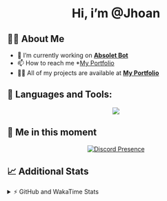 <h1 align="center">Hi, i’m @Jhoan</h1>

## 🙋‍♂️ About Me

- 🔭 I’m currently working on **[Absolet Bot](https://strider.cloud)**
- 📫 How to reach me *[My Portfolio](https://jhoan.me/contact)
- 👨‍💻 All of my projects are available at **[My Portfolio](https://jhoan.me)**

## 🚀 Languages and Tools:
<p align="center">
  <a href="https://skillicons.dev">
    <img src="https://skillicons.dev/icons?i=js,ts,html,css,bootstrap,nodejs,express,vscode,neovim,vim,atom,cloudflare,git,github,discord,bots,linux,mongodb,nginx,redis,wordpress,heroku&perline=11" />
  </a>
</p>
  
## 👤 Me in this moment
<p align="center">
    <a href="https://discord.com/users/612460795124776960" target="_blank" rel="nofollow">
        <img src="https://lanyard-profile-readme.vercel.app/api/612460795124776960?idleMessage=Probably%20coding%20Absolet..." alt="Discord Presence" align="center">
    </a>
</p>

## 📈 Additional Stats
<details>
    <summary>⚡ GitHub and WakaTime Stats</summary>
    <br/>

<!--START_SECTION:waka-->
![Code Time](http://img.shields.io/badge/Code%20Time-463%20hrs%2055%20mins-blue)

**🐱 My GitHub Data** 

> 🏆 950 Contributions in the Year 2022
 > 
> 📦 167.8 kB Used in GitHub's Storage 
 > 
> 💼 Opted to Hire
 > 
> 📜 4 Public Repositories 
 > 
> 🔑 34 Private Repositories  
 > 
**I'm an Early 🐤** 

```text
🌞 Morning    84 commits     ██░░░░░░░░░░░░░░░░░░░░░░░   11.38% 
🌆 Daytime    327 commits    ███████████░░░░░░░░░░░░░░   44.31% 
🌃 Evening    297 commits    ██████████░░░░░░░░░░░░░░░   40.24% 
🌙 Night      30 commits     █░░░░░░░░░░░░░░░░░░░░░░░░   4.07%

```
📅 **I'm Most Productive on Saturday** 

```text
Monday       121 commits    ████░░░░░░░░░░░░░░░░░░░░░   16.4% 
Tuesday      126 commits    ████░░░░░░░░░░░░░░░░░░░░░   17.07% 
Wednesday    125 commits    ████░░░░░░░░░░░░░░░░░░░░░   16.94% 
Thursday     73 commits     ██░░░░░░░░░░░░░░░░░░░░░░░   9.89% 
Friday       83 commits     ██░░░░░░░░░░░░░░░░░░░░░░░   11.25% 
Saturday     143 commits    ████░░░░░░░░░░░░░░░░░░░░░   19.38% 
Sunday       67 commits     ██░░░░░░░░░░░░░░░░░░░░░░░   9.08%

```


📊 **This Week I Spent My Time On** 

```text
⌚︎ Time Zone: America/Bogota

💬 Programming Languages: 
JavaScript               6 hrs 10 mins       ███████████████░░░░░░░░░░   60.79% 
TypeScript               1 hr 25 mins        ███░░░░░░░░░░░░░░░░░░░░░░   13.99% 
YAML                     58 mins             ██░░░░░░░░░░░░░░░░░░░░░░░   9.59% 
EJS                      41 mins             █░░░░░░░░░░░░░░░░░░░░░░░░   6.78% 
JSON                     24 mins             █░░░░░░░░░░░░░░░░░░░░░░░░   4.09%

🔥 Editors: 
VS Code                  10 hrs 10 mins      █████████████████████████   100.0%

🐱‍💻 Projects: 
Absolet-Bot              7 hrs 54 mins       ███████████████████░░░░░░   77.71% 
bloom-security           1 hr 8 mins         ██░░░░░░░░░░░░░░░░░░░░░░░   11.25% 
Strider-System           41 mins             █░░░░░░░░░░░░░░░░░░░░░░░░   6.84% 
ddos_script              22 mins             █░░░░░░░░░░░░░░░░░░░░░░░░   3.76% 
sexbor                   1 min               ░░░░░░░░░░░░░░░░░░░░░░░░░   0.28%

💻 Operating System: 
Linux                    10 hrs 10 mins      █████████████████████████   100.0%

```

**I Mostly Code in JavaScript** 

```text
JavaScript               16 repos            ████████████████░░░░░░░░░   66.67% 
Java                     3 repos             ███░░░░░░░░░░░░░░░░░░░░░░   12.5% 
TypeScript               2 repos             ██░░░░░░░░░░░░░░░░░░░░░░░   8.33% 
Shell                    1 repo              █░░░░░░░░░░░░░░░░░░░░░░░░   4.17% 
CSS                      1 repo              █░░░░░░░░░░░░░░░░░░░░░░░░   4.17%

```



 Last Updated on 26/10/2022 07:16:11 UTC
<!--END_SECTION:waka-->
</details>
